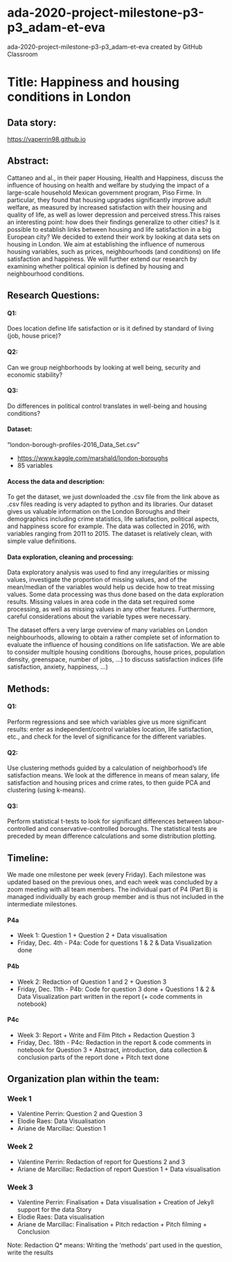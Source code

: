 # ada-2020-project-milestone-p3-p3_adam-et-eva
ada-2020-project-milestone-p3-p3_adam-et-eva created by GitHub Classroom

# Title: Happiness and housing conditions in London

## Data story:

https://vaperrin98.github.io 

## Abstract:
Cattaneo and al., in their paper Housing, Health and Happiness, discuss the influence of housing on health and welfare by studying the impact of a large-scale household Mexican government program, Piso Firme. In particular, they found that housing upgrades significantly improve adult welfare, as measured by increased satisfaction with their housing and quality of life, as well as lower depression and perceived stress.This raises an interesting point: how does their findings generalize to other cities? Is it possible to establish links between housing and life satisfaction in a big European city? We decided to extend their work by looking at data sets on housing in London. We aim at establishing the influence of numerous housing variables, such as prices, neighbourhoods (and conditions) on life satisfaction and happiness. We will further extend our research by examining whether political opinion is defined by housing and neighbourhood conditions.

## Research Questions: 
#### Q1: 
Does location define life satisfaction or is it defined by standard of living (job, house price)?
#### Q2: 
Can we group neighborhoods by looking at well being, security and economic stability? 
#### Q3: 
Do differences in political control translates in well-being and housing conditions? 

#### Dataset:
“london-borough-profiles-2016_Data_Set.csv”
- https://www.kaggle.com/marshald/london-boroughs 
- 85 variables

#### Access the data and description:
To get the dataset, we just downloaded the .csv file from the link above as .csv files reading is very adapted to python and its libraries.
Our dataset gives us valuable information on the London Boroughs and their demographics including crime statistics, life satisfaction, political aspects, and happiness score for example. The data was collected in 2016, with variables ranging from 2011 to 2015.
The dataset is relatively clean, with simple value definitions.

#### Data exploration, cleaning and processing:
Data exploratory analysis was used to find any irregularities or missing values, investigate the proportion of missing values, and of the mean/median of the variables would help us decide how to treat missing values. Some data processing was thus done based on the data exploration results. Missing values in area code in the data set required some processing, as well as missing values in any other features. Furthermore, careful considerations about the variable types were necessary.

The dataset offers a very large overview of many variables on London neighbourhoods, allowing to obtain a rather complete set of information to evaluate the influence of housing conditions on life satisfaction.  We are able to consider multiple housing conditions (boroughs, house prices, population density, greenspace, number of jobs, ...) to discuss satisfaction indices (life satisfaction, anxiety, happiness, …)

## Methods:
#### Q1: 
Perform regressions and see which variables give us more significant results: enter as independent/control variables location, life satisfaction, etc., and check for the level of significance for the different variables.

#### Q2: 
Use clustering methods guided by a calculation of neighborhood’s life satisfaction means. We look at the difference in means of mean salary, life satisfaction and housing prices and crime rates, to then guide PCA and clustering (using k-means).

#### Q3: 
Perform statistical t-tests to look for significant differences between labour-controlled and conservative-controlled boroughs. The statistical tests are preceded by mean difference calculations and some distribution plotting.

## Timeline:
We made one milestone per week (every Friday). Each milestone was updated based on the previous ones, and each week was concluded by a zoom meeting with all team members.
The individual part of P4 (Part B) is managed individually by each group member and is thus not included in the intermediate milestones.

#### P4a
- Week 1: Question 1 + Question 2 + Data visualisation
- Friday, Dec. 4th - P4a: Code for questions 1 & 2 & Data Visualization done

#### P4b
- Week 2: Redaction of Question 1 and 2 + Question 3
- Friday, Dec. 11th - P4b: Code for question 3 done + Questions 1 & 2 & Data Visualization part written in the report (+ code comments in notebook)

#### P4c
- Week 3: Report + Write and Film Pitch + Redaction Question 3
- Friday, Dec. 18th - P4c: Redaction in the report & code comments in notebook for Question 3 + Abstract, introduction, data collection & conclusion parts of the report done + Pitch text done

## Organization plan within the team:
### Week 1
- Valentine Perrin: Question 2 and Question 3
- Elodie Raes: Data Visualisation
- Ariane de Marcillac: Question 1

### Week 2
- Valentine Perrin: Redaction of report for Questions 2 and 3 
- Ariane de Marcillac: Redaction of report Question 1 + Data visualisation

### Week 3
- Valentine Perrin: Finalisation + Data visualisation + Creation of Jekyll support for the data Story
- Elodie Raes: Data visualisation
- Ariane de Marcillac: Finalisation + Pitch redaction + Pitch filming + Conclusion

Note: Redaction Q* means: Writing the ‘methods’ part used in the question, write the results
